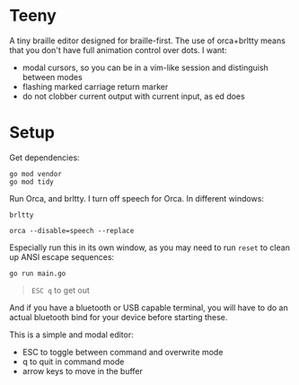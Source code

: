 Teeny
=======

A tiny braille editor designed for braille-first.  The use of orca+brltty means that you don't have full animation control over dots.  I want:

- modal cursors, so you can be in a vim-like session and distinguish between modes
- flashing marked carriage return marker
- do not clobber current output with current input, as ed does

Setup
=====

Get dependencies:

```
go mod vendor
go mod tidy
```

Run Orca, and brltty.  I turn off speech for Orca.  In different windows:

```
brltty
```

```
orca --disable=speech --replace
```

Especially run this in its own window, as you may need to run `reset` to clean up ANSI escape sequences:

```
go run main.go
```

> `ESC q` to get out
		
And if you have a bluetooth or USB capable terminal, you will have to do an actual bluetooth bind for your device before starting these.

This is a simple and modal editor:

- ESC to toggle between command and overwrite mode
- q to quit in command mode
- arrow keys to move in the buffer
 
